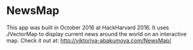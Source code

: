 # NewsMap

This app was built in October 2016 at HackHarvard 2016.
It uses JVectorMap to display current news around the world on an interactive map.
Check it out at: http://viktoriya-abakumova.com/NewsMap/
